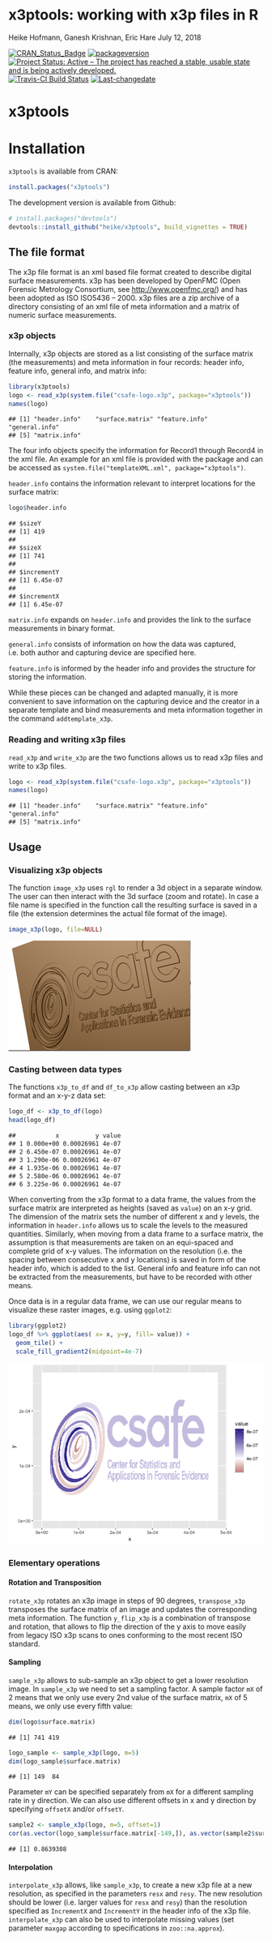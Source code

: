x3ptools: working with x3p files in R
================
Heike Hofmann, Ganesh Krishnan, Eric Hare
July 12, 2018

[![CRAN\_Status\_Badge](http://www.r-pkg.org/badges/version/x3ptools)](https://cran.r-project.org/package=x3ptools)
[![packageversion](https://img.shields.io/badge/Package%20version-0.0.1-orange.svg?style=flat-square)](commits/master)
[![Project Status: Active – The project has reached a stable, usable
state and is being actively
developed.](http://www.repostatus.org/badges/latest/active.svg)](http://www.repostatus.org/#active)
[![Travis-CI Build
Status](https://travis-ci.org/heike/x3ptools.svg?branch=master)](https://travis-ci.org/heike/x3ptools)
[![Last-changedate](https://img.shields.io/badge/last%20change-2018--07--12-yellowgreen.svg)](/commits/master)

# x3ptools

# Installation

`x3ptools` is available from CRAN:

``` r
install.packages("x3ptools")
```

The development version is available from Github:

``` r
# install.packages("devtools")
devtools::install_github("heike/x3ptools", build_vignettes = TRUE)
```

## The file format

The x3p file format is an xml based file format created to describe
digital surface measurements. x3p has been developed by OpenFMC (Open
Forensic Metrology Consortium, see <http://www.openfmc.org/>) and has
been adopted as ISO ISO5436 – 2000. x3p files are a zip archive of a
directory consisting of an xml file of meta information and a matrix of
numeric surface measurements.

### x3p objects

Internally, x3p objects are stored as a list consisting of the surface
matrix (the measurements) and meta information in four records: header
info, feature info, general info, and matrix info:

``` r
library(x3ptools)
logo <- read_x3p(system.file("csafe-logo.x3p", package="x3ptools"))
names(logo)
```

    ## [1] "header.info"    "surface.matrix" "feature.info"   "general.info"  
    ## [5] "matrix.info"

The four info objects specify the information for Record1 through
Record4 in the xml file. An example for an xml file is provided with the
package and can be accessed as `system.file("templateXML.xml",
package="x3ptools")`.

`header.info` contains the information relevant to interpret locations
for the surface matrix:

``` r
logo$header.info
```

    ## $sizeY
    ## [1] 419
    ## 
    ## $sizeX
    ## [1] 741
    ## 
    ## $incrementY
    ## [1] 6.45e-07
    ## 
    ## $incrementX
    ## [1] 6.45e-07

`matrix.info` expands on `header.info` and provides the link to the
surface measurements in binary format.

`general.info` consists of information on how the data was captured,
i.e. both author and capturing device are specified here.

`feature.info` is informed by the header info and provides the structure
for storing the information.

While these pieces can be changed and adapted manually, it is more
convenient to save information on the capturing device and the creator
in a separate template and bind measurements and meta information
together in the command `addtemplate_x3p`.

### Reading and writing x3p files

`read_x3p` and `write_x3p` are the two functions allows us to read x3p
files and write to x3p files.

``` r
logo <- read_x3p(system.file("csafe-logo.x3p", package="x3ptools"))
names(logo)
```

    ## [1] "header.info"    "surface.matrix" "feature.info"   "general.info"  
    ## [5] "matrix.info"

## Usage

### Visualizing x3p objects

The function `image_x3p` uses `rgl` to render a 3d object in a separate
window. The user can then interact with the 3d surface (zoom and
rotate). In case a file name is specified in the function call the
resulting surface is saved in a file (the extension determines the
actual file format of the image).

``` r
image_x3p(logo, file=NULL)
```

![](man/figures/logo-rgl.png)<!-- -->

### Casting between data types

The functions `x3p_to_df` and `df_to_x3p` allow casting between an x3p
format and an x-y-z data set:

``` r
logo_df <- x3p_to_df(logo)
head(logo_df)
```

    ##           x          y value
    ## 1 0.000e+00 0.00026961 4e-07
    ## 2 6.450e-07 0.00026961 4e-07
    ## 3 1.290e-06 0.00026961 4e-07
    ## 4 1.935e-06 0.00026961 4e-07
    ## 5 2.580e-06 0.00026961 4e-07
    ## 6 3.225e-06 0.00026961 4e-07

When converting from the x3p format to a data frame, the values from the
surface matrix are interpreted as heights (saved as `value`) on an x-y
grid. The dimension of the matrix sets the number of different x and y
levels, the information in `header.info` allows us to scale the levels
to the measured quantities. Similarly, when moving from a data frame to
a surface matrix, the assumption is that measurements are taken on an
equi-spaced and complete grid of x-y values. The information on the
resolution (i.e. the spacing between consecutive x and y locations) is
saved in form of the header info, which is added to the list. General
info and feature info can not be extracted from the measurements, but
have to be recorded with other means.

Once data is in a regular data frame, we can use our regular means to
visualize these raster images, e.g. using `ggplot2`:

``` r
library(ggplot2)
logo_df %>% ggplot(aes( x= x, y=y, fill= value)) +
  geom_tile() +
  scale_fill_gradient2(midpoint=4e-7)
```

![](man/figures/unnamed-chunk-9-1.png)<!-- -->

### Elementary operations

#### Rotation and Transposition

`rotate_x3p` rotates an x3p image in steps of 90 degrees,
`transpose_x3p` transposes the surface matrix of an image and updates
the corresponding meta information. The function `y_flip_x3p` is a
combination of transpose and rotation, that allows to flip the direction
of the y axis to move easily from legacy ISO x3p scans to ones
conforming to the most recent ISO standard.

#### Sampling

`sample_x3p` allows to sub-sample an x3p object to get a lower
resolution image. In `sample_x3p` we need to set a sampling factor. A
sample factor `mX` of 2 means that we only use every 2nd value of the
surface matrix, `mX` of 5 means, we only use every fifth value:

``` r
dim(logo$surface.matrix)
```

    ## [1] 741 419

``` r
logo_sample <- sample_x3p(logo, m=5)
dim(logo_sample$surface.matrix)
```

    ## [1] 149  84

Parameter `mY` can be specified separately from `mX` for a different
sampling rate in y direction. We can also use different offsets in x and
y direction by specifying `offsetX` and/or `offsetY`.

``` r
sample2 <- sample_x3p(logo, m=5, offset=1)
cor(as.vector(logo_sample$surface.matrix[-149,]), as.vector(sample2$surface.matrix))
```

    ## [1] 0.8639308

#### Interpolation

`interpolate_x3p` allows, like `sample_x3p`, to create a new x3p file at
a new resolution, as specified in the parameters `resx` and `resy`. The
new resolution should be lower (i.e. larger values for `resx` and
`resy`) than the resolution specified as `IncrementX` and `IncrementY`
in the header info of the x3p file. `interpolate_x3p` can also be used
to interpolate missing values (set parameter `maxgap` according to
specifications in `zoo::na.approx`).
